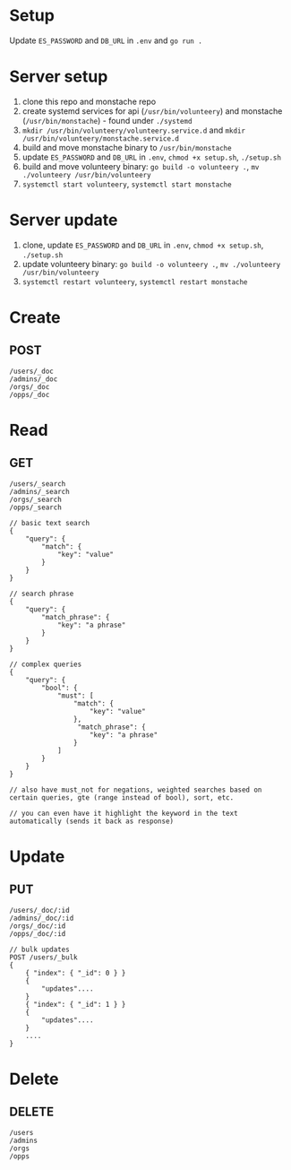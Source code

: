 # Setup

Update `ES_PASSWORD` and `DB_URL` in `.env` and `go run .`

# Server setup

1. clone this repo and monstache repo
2. create systemd services for api (`/usr/bin/volunteery`) and monstache (`/usr/bin/monstache`) - found under `./systemd`
3. `mkdir /usr/bin/volunteery/volunteery.service.d` and `mkdir /usr/bin/volunteery/monstache.service.d`
4. build and move monstache binary to `/usr/bin/monstache`
5. update `ES_PASSWORD` and `DB_URL` in `.env`, `chmod +x setup.sh`, `./setup.sh`
6. build and move volunteery binary: `go build -o volunteery .`, `mv ./volunteery /usr/bin/volunteery`
7. `systemctl start volunteery`, `systemctl start monstache`

# Server update

1. clone, update `ES_PASSWORD` and `DB_URL` in `.env`, `chmod +x setup.sh`, `./setup.sh`
2. update volunteery binary: `go build -o volunteery .`, `mv ./volunteery /usr/bin/volunteery`
3. `systemctl restart volunteery`, `systemctl restart monstache`

# Create

## POST
```
/users/_doc
/admins/_doc
/orgs/_doc
/opps/_doc
```

# Read

## GET

```
/users/_search
/admins/_search
/orgs/_search
/opps/_search

// basic text search
{
    "query": {
        "match": {
            "key": "value"
        }
    }
}

// search phrase
{
    "query": {
        "match_phrase": {
            "key": "a phrase"
        }
    }
}

// complex queries
{
    "query": {
        "bool": {
            "must": [
                "match": {
                    "key": "value"
                },
                 "match_phrase": {
                    "key": "a phrase"
                }       
            ]
        }
    }
}

// also have must_not for negations, weighted searches based on certain queries, gte (range instead of bool), sort, etc.

// you can even have it highlight the keyword in the text automatically (sends it back as response)
```

# Update

## PUT

```
/users/_doc/:id
/admins/_doc/:id
/orgs/_doc/:id
/opps/_doc/:id

// bulk updates
POST /users/_bulk
{
    { "index": { "_id": 0 } }
    {
        "updates"....
    }
    { "index": { "_id": 1 } }
    {
        "updates"....
    }
    ....
}
```

# Delete

## DELETE

```
/users
/admins
/orgs
/opps
```
